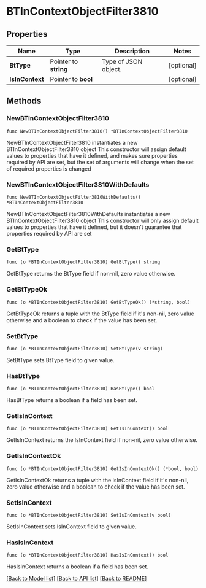 # BTInContextObjectFilter3810

## Properties

Name | Type | Description | Notes
------------ | ------------- | ------------- | -------------
**BtType** | Pointer to **string** | Type of JSON object. | [optional] 
**IsInContext** | Pointer to **bool** |  | [optional] 

## Methods

### NewBTInContextObjectFilter3810

`func NewBTInContextObjectFilter3810() *BTInContextObjectFilter3810`

NewBTInContextObjectFilter3810 instantiates a new BTInContextObjectFilter3810 object
This constructor will assign default values to properties that have it defined,
and makes sure properties required by API are set, but the set of arguments
will change when the set of required properties is changed

### NewBTInContextObjectFilter3810WithDefaults

`func NewBTInContextObjectFilter3810WithDefaults() *BTInContextObjectFilter3810`

NewBTInContextObjectFilter3810WithDefaults instantiates a new BTInContextObjectFilter3810 object
This constructor will only assign default values to properties that have it defined,
but it doesn't guarantee that properties required by API are set

### GetBtType

`func (o *BTInContextObjectFilter3810) GetBtType() string`

GetBtType returns the BtType field if non-nil, zero value otherwise.

### GetBtTypeOk

`func (o *BTInContextObjectFilter3810) GetBtTypeOk() (*string, bool)`

GetBtTypeOk returns a tuple with the BtType field if it's non-nil, zero value otherwise
and a boolean to check if the value has been set.

### SetBtType

`func (o *BTInContextObjectFilter3810) SetBtType(v string)`

SetBtType sets BtType field to given value.

### HasBtType

`func (o *BTInContextObjectFilter3810) HasBtType() bool`

HasBtType returns a boolean if a field has been set.

### GetIsInContext

`func (o *BTInContextObjectFilter3810) GetIsInContext() bool`

GetIsInContext returns the IsInContext field if non-nil, zero value otherwise.

### GetIsInContextOk

`func (o *BTInContextObjectFilter3810) GetIsInContextOk() (*bool, bool)`

GetIsInContextOk returns a tuple with the IsInContext field if it's non-nil, zero value otherwise
and a boolean to check if the value has been set.

### SetIsInContext

`func (o *BTInContextObjectFilter3810) SetIsInContext(v bool)`

SetIsInContext sets IsInContext field to given value.

### HasIsInContext

`func (o *BTInContextObjectFilter3810) HasIsInContext() bool`

HasIsInContext returns a boolean if a field has been set.


[[Back to Model list]](../README.md#documentation-for-models) [[Back to API list]](../README.md#documentation-for-api-endpoints) [[Back to README]](../README.md)


